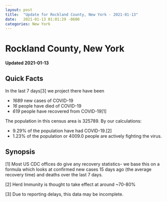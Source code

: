 ```yaml
---
layout: post
title:  "Update for Rockland County, New York - 2021-01-13"
date:   2021-01-13 01:01:29 -0600
categories: New York
---
```


# Rockland County, New York
#### Updated 2021-01-13

## Quick Facts

In the last 7 days[3] we project there have been
- *1689* new cases of COVID-19
- *16* people have died of COVID-19
- *619* people have recovered from COVID-19[1]

The population in this census area is 325789. By our calculations:
- 9.29% of the population have had COVID-19.[2]
- 1.23% of the population or 4009.0 people are actively fighting the virus.

## Synopsis




[1] Most US CDC offices do give any recovery statistics- we base this on a formula which looks at confirmed new cases
15 days ago (the average recovery time) and deaths over the last 7 days.

[2] Herd Immunity is thought to take effect at around ~70-80%

[3] Due to reporting delays, this data may be incomplete.
 
    